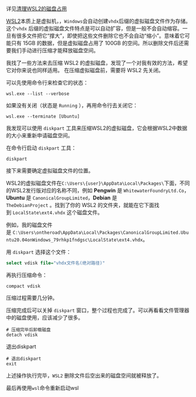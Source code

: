 详见[清理WSL2的磁盘占用](https://blog.csdn.net/zw_lucky/article/details/130097668?spm=1001.2101.3001.6650.2&utm_medium=distribute.pc_relevant.none-task-blog-2%7Edefault%7ECTRLIST%7ERate-2-130097668-blog-132858503.235%5Ev38%5Epc_relevant_sort_base1&depth_1-utm_source=distribute.pc_relevant.none-task-blog-2%7Edefault%7ECTRLIST%7ERate-2-130097668-blog-132858503.235%5Ev38%5Epc_relevant_sort_base1&utm_relevant_index=5)

[WSL2](https://so.csdn.net/so/search?q=WSL2&spm=1001.2101.3001.7020)本质上是虚拟机，，`Windows`会自动创建`vhdx`后缀的虚拟磁盘文件作为存储。这个`vhdx` 后缀的虚拟磁盘文件特点是可以自动扩容，但是一般不会自动缩容。一旦有很多文件把它“撑大”，即使把这些文件删除它也不会自动“缩小”。意味着它可能只有 15GB 的数据，但是虚拟磁盘占用了 100GB 的空间。所以删除文件后还需要我们手动进行压缩才能释放磁盘空间。

我找了一些方法来去压缩 WSL2 的虚拟磁盘，发现了一个对我有效的方法，希望它对你来说也同样适用。
在压缩虚拟磁盘前，需要将 WSL2 先关闭。

可以先使用命令行来检查它的状态：

```shell
wsl.exe --list --verbose
```

如果没有关闭（状态是 `Running` ），再用命令行去关闭它：

```shell
wsl.exe --terminate [Ubuntu]
```

我发现可以使用 `diskpart` 工具来压缩WSL2的虚拟磁盘，它会根据WSL2中数据的大小来重新申请磁盘空间。

在命令行启动 `diskpart` 工具：

```shell
diskpart
```
接下来需要确定虚拟磁盘文件的位置。

WSL2的虚拟磁盘文件在`C:\Users\{user}\AppData\Local\Packages\`下面，不同的WSL2发行版对应的名称不同，例如 **Pengwin** 是 `WhitewaterFoundryLtd.Co`，**Ubuntu** 是 `CanonicalGroupLimited`，**Debian** 是  
`TheDebianProject` 。找到了你的 WSL2 的文件夹，就能在它下面找到 `LocalState\ext4.vhdx` 这个磁盘文件。

例如，我的磁盘文件是 `C:\Users\ontheroad\AppData\Local\Packages\CanonicalGroupLimited.Ubuntu20.04onWindows_79rhkp1fndgsc\LocalState\ext4.vhdx`。

用 `diskpart` 选择这个文件：

```vhdl
select vdisk file="vhdx文件名(绝对路径)"
```

再执行压缩命令：

```shell
compact vdisk
```

压缩过程需要几分钟。

压缩完成后可以关掉 `diskpart` 窗口，整个过程也完成了。可以再看看文件管理器中的磁盘使用，应该减少了很多。

```text
# 压缩完毕后卸载磁盘
detach vdisk
```
退出diskpart
```text
# 退出diskpart
exit
```

上述操作执行完毕，`WSL2` 删除文件后空出来的磁盘空间就被释放了。

最后再使用`wsl`命令重新启动wsl